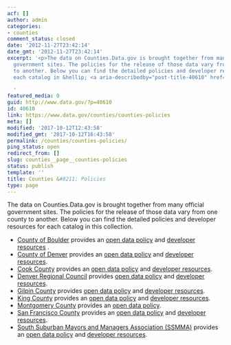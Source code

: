 ```yaml
---
acf: []
author: admin
categories:
- counties
comment_status: closed
date: '2012-11-27T23:42:14'
date_gmt: '2012-11-27T23:42:14'
excerpt: '<p>The data on Counties.Data.gov is brought together from many official
  government sites. The policies for the release of those data vary from one county
  to another. Below you can find the detailed policies and developer resources for
  each catalog in &hellip; <a aria-describedby="post-title-40610" href="https://www.data.gov/counties/counties-policies">Continued</a></p>

  '
featured_media: 0
guid: http://www.data.gov/?p=40610
id: 40610
link: https://www.data.gov/counties/counties-policies
meta: []
modified: '2017-10-12T12:43:58'
modified_gmt: '2017-10-12T16:43:58'
permalink: /counties/counties-policies/
ping_status: open
redirect_from: []
slug: counties__page__counties-policies
status: publish
template: ''
title: Counties &#8211; Policies
type: page
---
```


The data on Counties.Data.gov is brought together from many official government sites. The policies for the release of those data vary from one county to another. Below you can find the detailed policies and developer resources for each catalog in this collection.


* [County of Boulder](http://data.opencolorado.org/) provides an [open data policy](http://opendefinition.org/okd/) and [developer resources](http://docs.ckan.org/) .
* [County of Denver](http://data.opencolorado.org/) provides an [open data policy](http://opendefinition.org/okd/) and [developer resources](http://docs.ckan.org/).
* [Cook County](http://Cookcounty.socrata.com) provides an [open data policy](https://datacatalog.cookcountyil.gov/) and [developer resources](https://dev.socrata.com/).
* [Denver Regional Council](http://gis.drcog.org/datacatalog/) provides [open data policy](http://opendefinition.org/okd/) and [developer resources](http://docs.ckan.org/).
* [Gilpin County](http://www.co.gilpin.co.us/CommunityDevelop/GIS%20Maps/GIS%20Maps%20index.htm) provides [open data policy](http://opendefinition.org/okd/) and [developer resources](http://docs.ckan.org/).
* [King County](http://www.datakc.org) provides an [open data policy](http://www.kingcounty.gov/About/dataTermsOfUse.aspx) and [developer resources](http://www.montgomerycountymd.gov/mcg/privacy.html).
* [Montgomery County](http://Data.montgomerycountymd.gov) provides an [open data policy](http://www.baltimorecity.gov/PrivacyPolicy.aspx).
* [San Francisco County](http://data.sfgov.org) provides an [open data policy](https://datasf.org/resources/) and [developer resources](http://dev.socrata.com/).
* [South Suburban Mayors and Managers Association (SSMMA)](https://data.illinois.gov/ssmma) provides an [open data policy](https://data.illinois.gov/page/terms-of-use) and [developer resources](http://dev.socrata.com/).



